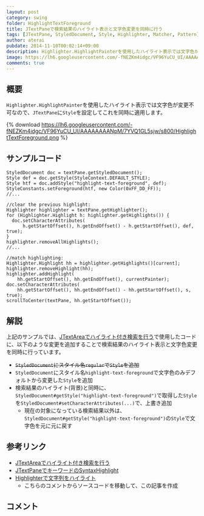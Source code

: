 ```yaml
---
layout: post
category: swing
folder: HighlightTextForeground
title: JTextPaneで検索結果のハイライト表示と文字色変更を同時に行う
tags: [JTextPane, StyledDocument, Style, Highlighter, Matcher, Pattern]
author: aterai
pubdate: 2014-11-10T00:02:14+09:00
description: Highlighter.HighlightPainterを使用したハイライト表示では文字色が変更不可なので、JTextPaneにStyleを設定してこれを同時に適用します。
image: https://lh6.googleusercontent.com/-fNEZKm4idgc/VF96YuCU_UI/AAAAAAAANpM/7YVQ1GL5sjw/s800/HighlightTextForeground.png
comments: true
---
```

## 概要
`Highlighter.HighlightPainter`を使用したハイライト表示では文字色が変更不可なので、`JTextPane`に`Style`を設定してこれを同時に適用します。

{% download https://lh6.googleusercontent.com/-fNEZKm4idgc/VF96YuCU_UI/AAAAAAAANpM/7YVQ1GL5sjw/s800/HighlightTextForeground.png %}

## サンプルコード
<pre class="prettyprint"><code>StyledDocument doc = textPane.getStyledDocument();
Style def = doc.getStyle(StyleContext.DEFAULT_STYLE);
Style htf = doc.addStyle("highlight-text-foreground", def);
StyleConstants.setForeground(htf, new Color(0xFF_DD_FF));
//...

//clear the previous highlight:
Highlighter highlighter = textPane.getHighlighter();
for (Highlighter.Highlight h: highlighter.getHighlights()) {
  doc.setCharacterAttributes(
      h.getStartOffset(), h.getEndOffset() - h.getStartOffset(), def, true);
}
highlighter.removeAllHighlights();
//...

//match highlighting:
Highlighter.Highlight hh = highlighter.getHighlights()[current];
highlighter.removeHighlight(hh);
highlighter.addHighlight(
    hh.getStartOffset(), hh.getEndOffset(), currentPainter);
doc.setCharacterAttributes(
    hh.getStartOffset(), hh.getEndOffset() - hh.getStartOffset(), s, true);
scrollToCenter(textPane, hh.getStartOffset());
</code></pre>

## 解説
上記のサンプルでは、[JTextAreaでハイライト付き検索を行う](https://ateraimemo.com/Swing/HighlightSearch.html)で使用したコードに、以下のような変更を追加することで検索結果のハイライト表示と文字色変更を同時に行っています。

- ~~`StyledDocument`にスタイル名`regular`で`Style`を追加~~
- `StyledDocument`にスタイル名`highlight-text-foreground`で文字色のみデフォルトから変更した`Style`を追加
- 検索結果のハイライト(背景)と同時に、`StyledDocument#getStyle("highlight-text-foreground")`で取得した`Style`を`StyledDocument#setCharacterAttributes(...)`で、上書き追加
    - 現在の対象になっている検索結果以外は、`StyledDocument#getStyle("highlight-text-foreground")`の`Style`で文字色を元に元に戻す

<!-- dummy comment line for breaking list -->

## 参考リンク
- [JTextAreaでハイライト付き検索を行う](https://ateraimemo.com/Swing/HighlightSearch.html)
- [JTextPaneでキーワードのSyntaxHighlight](https://ateraimemo.com/Swing/SimpleSyntaxHighlight.html)
- [Highlighterで文字列をハイライト](https://ateraimemo.com/Swing/Highlighter.html)
    - こちらのコメントからソースコードを移動して、この記事を作成

<!-- dummy comment line for breaking list -->

## コメント
